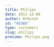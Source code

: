 ```yaml
---
title: Philips
date: 2011-12-08
author: MrHinsh
id: "45366"
type: customers
slug: philips
preview: Philips.png
---
```

